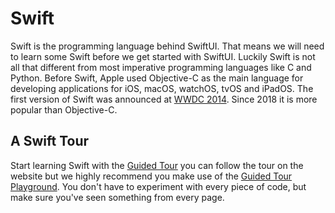 # Swift

Swift is the programming language behind SwiftUI. That means we will need to learn some Swift before we get started with SwiftUI. Luckily Swift is not all that different from most imperative programming languages like C and Python. Before Swift, Apple used Objective-C
as the main language for developing applications for iOS, macOS, watchOS, tvOS and iPadOS.
The first version of Swift was announced at [WWDC 2014](https://www.youtube.com/watch?v=MO7Ta0DvEWA). Since 2018 it is more popular than Objective-C.


## A Swift Tour

Start learning Swift with the [Guided Tour](https://docs.swift.org/swift-book/GuidedTour/GuidedTour.html) you can follow the tour on the website but we highly recommend you make
use of the [Guided Tour Playground](https://docs.swift.org/swift-book/GuidedTour/GuidedTour.playground.zip).
You don't have to experiment with every piece of code, but make sure you've seen something from every page.
